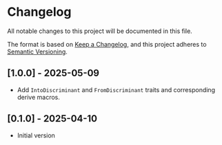 # Changelog

All notable changes to this project will be documented in this file.

The format is based on [Keep a Changelog](https://keepachangelog.com/en/1.1.0/),
and this project adheres to [Semantic Versioning](https://semver.org/spec/v2.0.0.html).

## [1.0.0] - 2025-05-09
- Add `IntoDiscriminant` and `FromDiscriminant` traits and corresponding derive macros.

## [0.1.0] - 2025-04-10
- Initial version

